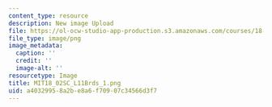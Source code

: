 ```yaml
---
content_type: resource
description: New image Upload
file: https://ol-ocw-studio-app-production.s3.amazonaws.com/courses/18-02sc-multivariable-calculus-fall-2010/a40329958a2be8a6f70907c34566d3f7_MIT18_02SC_L11Brds_1.png
file_type: image/png
image_metadata:
  caption: ''
  credit: ''
  image-alt: ''
resourcetype: Image
title: MIT18_02SC_L11Brds_1.png
uid: a4032995-8a2b-e8a6-f709-07c34566d3f7
---
```

